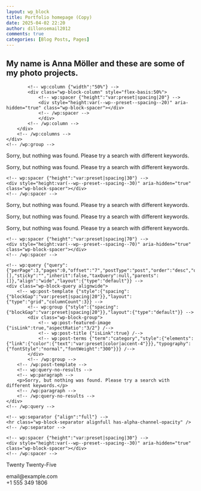 ```yaml
---
layout: wp_block
title: Portfolio homepage (Copy)
date: 2025-04-02 22:20
author: dillonsemail2012
comments: true
categories: [Blog Posts, Pages]
---
```

<!-- wp:group {"align":"full","layout":{"type":"default"}} -->
<div class="wp-block-group alignfull">
	<!-- wp:group {"align":"full","style":{"spacing":{"padding":{"top":"var:preset|spacing|50","bottom":"var:preset|spacing|50"}}},"layout":{"type":"constrained"}} -->
	<div class="wp-block-group alignfull" style="padding-top:var(--wp--preset--spacing--50);padding-bottom:var(--wp--preset--spacing--50)">
		<!-- wp:columns {"align":"wide","style":{"spacing":{"padding":{"top":"var:preset|spacing|80","bottom":"var:preset|spacing|50"}}}} -->
		<div class="wp-block-columns alignwide" style="padding-top:var(--wp--preset--spacing--80);padding-bottom:var(--wp--preset--spacing--50)">
			<!-- wp:column {"width":"50%"} -->
			<div class="wp-block-column" style="flex-basis:50%">
				<!-- wp:heading {"align":"wide","fontSize":"x-large"} -->
				<h2 class="wp-block-heading alignwide has-x-large-font-size">My name is Anna Möller and these are some of my photo projects.</h2>
				<!-- /wp:heading -->
			</div>
			<!-- /wp:column -->

			<!-- wp:column {"width":"50%"} -->
			<div class="wp-block-column" style="flex-basis:50%">
				<!-- wp:spacer {"height":"var:preset|spacing|20"} -->
				<div style="height:var(--wp--preset--spacing--20)" aria-hidden="true" class="wp-block-spacer"></div>
				<!-- /wp:spacer -->
				</div>
			<!-- /wp:column -->
		</div>
		<!-- /wp:columns -->
	</div>
	<!-- /wp:group -->
</div>
<!-- /wp:group -->

<!-- wp:group {"align":"full","style":{"spacing":{"margin":{"top":"0","bottom":"0"}}},"layout":{"type":"constrained"}} -->
<div class="wp-block-group alignfull" style="margin-top:0;margin-bottom:0">
	<!-- wp:columns {"align":"wide","style":{"spacing":{"blockGap":{"left":"var:preset|spacing|20"}}}} -->
	<div class="wp-block-columns alignwide">
		<!-- wp:column {"width":"66.66%"} -->
		<div class="wp-block-column" style="flex-basis:66.66%">
			<!-- wp:query {"query":{"perPage":1,"pages":0,"offset":0,"postType":"post","order":"desc","orderBy":"date","author":"","search":"","exclude":[],"sticky":"","inherit":false,"taxQuery":null,"parents":[]},"layout":{"type":"default"}} -->
			<div class="wp-block-query">
				<!-- wp:post-template -->
					<!-- wp:group {"style":{"spacing":{"blockGap":"var:preset|spacing|20"}},"layout":{"type":"default"}} -->
					<div class="wp-block-group">
						<!-- wp:post-featured-image {"isLink":true,"aspectRatio":"3/2"} /-->
						<!-- wp:post-title {"isLink":true} /-->
						<!-- wp:post-terms {"term":"category","style":{"elements":{"link":{"color":{"text":"var:preset|color|accent-4"}}},"typography":{"fontStyle":"normal","fontWeight":"300"}}} /-->
					</div>
					<!-- /wp:group -->
				<!-- /wp:post-template -->
				<!-- wp:query-no-results -->
				<!-- wp:paragraph -->
				<p>Sorry, but nothing was found. Please try a search with different keywords.</p>
				<!-- /wp:paragraph -->
				<!-- /wp:query-no-results -->
			</div>
			<!-- /wp:query -->
		</div>
		<!-- /wp:column -->
		<!-- wp:column {"width":"33.33%"} -->
		<div class="wp-block-column" style="flex-basis:33.33%">
			<!-- wp:query {"query":{"perPage":1,"pages":0,"offset":"1","postType":"post","order":"desc","orderBy":"date","author":"","search":"","exclude":[],"sticky":"","inherit":false,"taxQuery":null,"parents":[]},"layout":{"type":"default"}} -->
			<div class="wp-block-query">
				<!-- wp:post-template -->
					<!-- wp:group {"style":{"spacing":{"blockGap":"var:preset|spacing|20"}},"layout":{"type":"default"}} -->
					<div class="wp-block-group">
						<!-- wp:post-featured-image {"isLink":true,"aspectRatio":"3/2"} /-->
						<!-- wp:post-title {"isLink":true} /-->
						<!-- wp:post-terms {"term":"category","style":{"elements":{"link":{"color":{"text":"var:preset|color|accent-4"}}},"typography":{"fontStyle":"normal","fontWeight":"300"}}} /-->
					</div>
					<!-- /wp:group -->
				<!-- /wp:post-template -->
				<!-- wp:query-no-results -->
				<!-- wp:paragraph -->
				<p>Sorry, but nothing was found. Please try a search with different keywords.</p>
				<!-- /wp:paragraph -->
				<!-- /wp:query-no-results -->
			</div>
			<!-- /wp:query -->
		</div>
		<!-- /wp:column -->
	</div>
	<!-- /wp:columns -->

	<!-- wp:spacer {"height":"var:preset|spacing|30"} -->
	<div style="height:var(--wp--preset--spacing--30)" aria-hidden="true" class="wp-block-spacer"></div>
	<!-- /wp:spacer -->
</div>
<!-- /wp:group -->

<!-- wp:group {"align":"full","style":{"spacing":{"margin":{"top":"0","bottom":"0"}}},"layout":{"type":"constrained"}} -->
<div class="wp-block-group alignfull" style="margin-top:0;margin-bottom:0">
	<!-- wp:spacer {"height":"var:preset|spacing|30"} -->
	<div style="height:var(--wp--preset--spacing--30)" aria-hidden="true" class="wp-block-spacer"></div>
	<!-- /wp:spacer -->
	<!-- wp:query {"query":{"perPage":3,"pages":0,"offset":"2","postType":"post","order":"desc","orderBy":"date","author":"","search":"","exclude":[],"sticky":"","inherit":false,"taxQuery":null,"parents":[]},"align":"wide","layout":{"type":"default"}} -->
	<div class="wp-block-query alignwide">
		<!-- wp:post-template {"style":{"spacing":{"blockGap":"var:preset|spacing|20"}},"layout":{"type":"grid","columnCount":3}} -->
			<!-- wp:group {"style":{"spacing":{"blockGap":"var:preset|spacing|20"}},"layout":{"type":"default"}} -->
			<div class="wp-block-group">
				<!-- wp:post-featured-image {"isLink":true,"aspectRatio":"3/2"} /-->
				<!-- wp:post-title {"isLink":true} /-->
				<!-- wp:post-terms {"term":"category","style":{"elements":{"link":{"color":{"text":"var:preset|color|accent-4"}}},"typography":{"fontStyle":"normal","fontWeight":"300"}}} /-->
			</div>
			<!-- /wp:group -->
		<!-- /wp:post-template -->
		<!-- wp:query-no-results -->
		<!-- wp:paragraph -->
		<p>Sorry, but nothing was found. Please try a search with different keywords.</p>
		<!-- /wp:paragraph -->
		<!-- /wp:query-no-results -->
	</div>
	<!-- /wp:query -->
	<!-- wp:spacer {"height":"var:preset|spacing|30"} -->
	<div style="height:var(--wp--preset--spacing--30)" aria-hidden="true" class="wp-block-spacer"></div>
	<!-- /wp:spacer -->
</div>
<!-- /wp:group -->

<!-- wp:group {"align":"full","style":{"spacing":{"margin":{"top":"0","bottom":"0"}}},"layout":{"type":"constrained"}} -->
<div class="wp-block-group alignfull" style="margin-top:0;margin-bottom:0">
	<!-- wp:spacer {"height":"var:preset|spacing|30"} -->
	<div style="height:var(--wp--preset--spacing--30)" aria-hidden="true" class="wp-block-spacer"></div>
	<!-- /wp:spacer -->
	<!-- wp:columns {"align":"wide","style":{"spacing":{"blockGap":{"left":"var:preset|spacing|20"}}}} -->
	<div class="wp-block-columns alignwide">
		<!-- wp:column {"width":"33.33%"} -->
		<div class="wp-block-column" style="flex-basis:33.33%">
			<!-- wp:query {"query":{"perPage":1,"pages":0,"offset":"5","postType":"post","order":"desc","orderBy":"date","author":"","search":"","exclude":[],"sticky":"","inherit":false,"taxQuery":null,"parents":[]},"layout":{"type":"default"}} -->
			<div class="wp-block-query">
				<!-- wp:post-template -->
					<!-- wp:group {"style":{"spacing":{"blockGap":"var:preset|spacing|20"}},"layout":{"type":"default"}} -->
					<div class="wp-block-group">
						<!-- wp:post-featured-image {"isLink":true,"aspectRatio":"3/2"} /-->
						<!-- wp:post-title {"isLink":true} /-->
						<!-- wp:post-terms {"term":"category","style":{"elements":{"link":{"color":{"text":"var:preset|color|accent-4"}}},"typography":{"fontStyle":"normal","fontWeight":"300"}}} /-->
					</div>
					<!-- /wp:group -->
				<!-- /wp:post-template -->
				<!-- wp:query-no-results -->
				<!-- wp:paragraph -->
				<p>Sorry, but nothing was found. Please try a search with different keywords.</p>
				<!-- /wp:paragraph -->
				<!-- /wp:query-no-results -->
			</div>
			<!-- /wp:query -->
		</div>
		<!-- /wp:column -->
		<!-- wp:column {"width":"66.66%"} -->
		<div class="wp-block-column" style="flex-basis:66.66%">
			<!-- wp:query {"query":{"perPage":1,"pages":0,"offset":"6","postType":"post","order":"desc","orderBy":"date","author":"","search":"","exclude":[],"sticky":"","inherit":false,"taxQuery":null,"parents":[]},"layout":{"type":"default"}} -->
			<div class="wp-block-query">
				<!-- wp:post-template -->
					<!-- wp:group {"style":{"spacing":{"blockGap":"var:preset|spacing|20"}},"layout":{"type":"default"}} -->
					<div class="wp-block-group">
						<!-- wp:post-featured-image {"isLink":true,"aspectRatio":"3/2"} /-->
						<!-- wp:post-title {"isLink":true} /-->
						<!-- wp:post-terms {"term":"category","style":{"elements":{"link":{"color":{"text":"var:preset|color|accent-4"}}},"typography":{"fontStyle":"normal","fontWeight":"300"}}} /-->
					</div>
					<!-- /wp:group -->
				<!-- /wp:post-template -->
				<!-- wp:query-no-results -->
				<!-- wp:paragraph -->
				<p>Sorry, but nothing was found. Please try a search with different keywords.</p>
				<!-- /wp:paragraph -->
				<!-- /wp:query-no-results -->
			</div>
			<!-- /wp:query -->
		</div>
		<!-- /wp:column -->
	</div>
	<!-- /wp:columns -->

	<!-- wp:spacer {"height":"var:preset|spacing|70"} -->
	<div style="height:var(--wp--preset--spacing--70)" aria-hidden="true" class="wp-block-spacer"></div>
	<!-- /wp:spacer -->

	<!-- wp:query {"query":{"perPage":3,"pages":0,"offset":"7","postType":"post","order":"desc","orderBy":"date","author":"","search":"","exclude":[],"sticky":"","inherit":false,"taxQuery":null,"parents":[]},"align":"wide","layout":{"type":"default"}} -->
	<div class="wp-block-query alignwide">
		<!-- wp:post-template {"style":{"spacing":{"blockGap":"var:preset|spacing|20"}},"layout":{"type":"grid","columnCount":3}} -->
			<!-- wp:group {"style":{"spacing":{"blockGap":"var:preset|spacing|20"}},"layout":{"type":"default"}} -->
			<div class="wp-block-group">
				<!-- wp:post-featured-image {"isLink":true,"aspectRatio":"3/2"} /-->
				<!-- wp:post-title {"isLink":true} /-->
				<!-- wp:post-terms {"term":"category","style":{"elements":{"link":{"color":{"text":"var:preset|color|accent-4"}}},"typography":{"fontStyle":"normal","fontWeight":"300"}}} /-->
			</div>
			<!-- /wp:group -->
		<!-- /wp:post-template -->
		<!-- wp:query-no-results -->
		<!-- wp:paragraph -->
		<p>Sorry, but nothing was found. Please try a search with different keywords.</p>
		<!-- /wp:paragraph -->
		<!-- /wp:query-no-results -->
	</div>
	<!-- /wp:query -->

	<!-- wp:separator {"align":"full"} -->
	<hr class="wp-block-separator alignfull has-alpha-channel-opacity" />
	<!-- /wp:separator -->

	<!-- wp:spacer {"height":"var:preset|spacing|30"} -->
	<div style="height:var(--wp--preset--spacing--30)" aria-hidden="true" class="wp-block-spacer"></div>
	<!-- /wp:spacer -->
</div>
<!-- /wp:group -->

<!-- wp:group {"align":"full","style":{"spacing":{"margin":{"top":"0","bottom":"0"}}},"layout":{"type":"constrained"}} -->
<div class="wp-block-group alignfull" style="margin-top:0;margin-bottom:0">
	<!-- wp:group {"align":"wide","layout":{"type":"constrained"}} -->
	<div class="wp-block-group alignwide">
		<!-- wp:group {"align":"wide","layout":{"type":"default"}} -->
		<div class="wp-block-group alignwide">
			<!-- wp:paragraph {"fontSize":"small"} -->
			<p class="has-small-font-size">Twenty Twenty-Five</p>
			<!-- /wp:paragraph -->
			<!-- wp:paragraph {"fontSize":"small"} -->
			<p class="has-small-font-size">email@example.com<br>+1 555 349 1806</p>
			<!-- /wp:paragraph -->
		</div>
		<!-- /wp:group -->
	</div>
	<!-- /wp:group -->
</div>
<!-- /wp:group -->

